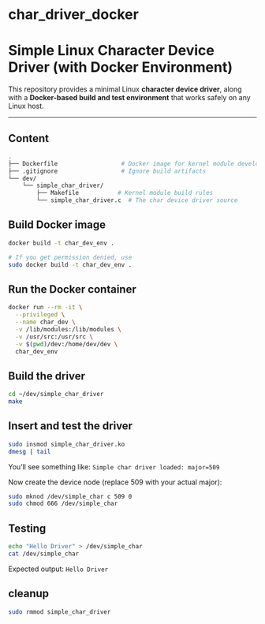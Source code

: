 # char_driver_docker

# Simple Linux Character Device Driver (with Docker Environment)

This repository provides a minimal Linux **character device driver**, along with a **Docker-based build and test environment** that works safely on any Linux host.

---

## Content

```bash
.
├── Dockerfile                  # Docker image for kernel module development
├── .gitignore                  # Ignore build artifacts
└── dev/
    └── simple_char_driver/
        ├── Makefile           # Kernel module build rules
        └── simple_char_driver.c  # The char device driver source
```

## Build Docker image
```bash
docker build -t char_dev_env .

# If you get permission denied, use
sudo docker build -t char_dev_env .
```

## Run the Docker container

```bash
docker run --rm -it \
  --privileged \
  --name char_dev \
  -v /lib/modules:/lib/modules \
  -v /usr/src:/usr/src \
  -v $(pwd)/dev:/home/dev/dev \
  char_dev_env
```

## Build the driver

```bash
cd ~/dev/simple_char_driver
make
```

## Insert and test the driver

```bash
sudo insmod simple_char_driver.ko
dmesg | tail
```

You’ll see something like: `Simple char driver loaded: major=509`

Now create the device node (replace 509 with your actual major):

```bash
sudo mknod /dev/simple_char c 509 0
sudo chmod 666 /dev/simple_char
```

## Testing

```bash
echo "Hello Driver" > /dev/simple_char
cat /dev/simple_char
```

Expected output: `Hello Driver`

## cleanup

```bash
sudo rmmod simple_char_driver
```